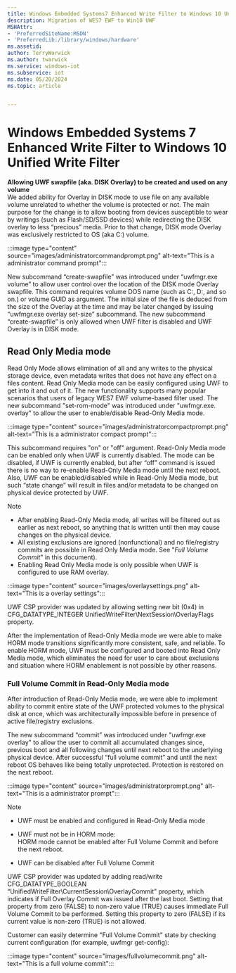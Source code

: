 ```yaml
---
title: Windows Embedded Systems7 Enhanced Write Filter to Windows 10 Unified Write Filter
description: Migration of WES7 EWF to Win10 UWF
MSHAttr:
- 'PreferredSiteName:MSDN'
- 'PreferredLib:/library/windows/hardware'
ms.assetid: 
author: TerryWarwick
ms.author: twarwick
ms.service: windows-iot
ms.subservice: iot
ms.date: 05/20/2024
ms.topic: article


---
```

# Windows Embedded Systems 7 Enhanced Write Filter to Windows 10 Unified Write Filter

**Allowing UWF swapfile (aka. DISK Overlay) to be created and used on any volume**</br>We added ability for Overlay in DISK mode to use file on any available volume unrelated to whether the volume is protected or not. The main purpose for the change is to allow booting from devices susceptible to wear by writings (such as Flash/SD/SSD devices) while redirecting the DISK overlay to less “precious” media. Prior to that change, DISK mode Overlay was exclusively restricted to OS (aka C:) volume.

:::image type="content" source="images/administratorcommandprompt.png" alt-text="This is a administrator command prompt":::

New subcommand “create-swapfile” was introduced under “uwfmgr.exe volume” to allow user control over the location of the DISK mode Overlay swapfile. This command requires  volume DOS name (such as C:, D:, and so on.) or volume GUID as argument. The initial size of the file is deduced from the size of the Overlay at the time and may be later changed by issuing “uwfmgr.exe overlay set-size” subcommand.
The new subcommand “create-swapfile” is only allowed  when UWF filter is disabled and UWF Overlay is in DISK mode.

## Read Only Media mode

Read Only Mode allows elimination of all and any writes to the physical storage device, even metadata writes that does not have any effect on a files content. Read Only Media mode can be easily configured using UWF to get into it and out of it. The new functionality supports many popular scenarios that users of legacy WES7 EWF volume-based filter used.
The new subcommand "set-rom-mode" was introduced under "uwfmgr.exe. overlay" to allow the user to enable/disable Read-Only Media mode.

:::image type="content" source="images/administratorcompactprompt.png" alt-text="This is a administrator compact prompt":::

This subcommand requires "on" or "off" argument. Read-Only Media mode can be enabled only when UWF is currently disabled. The mode can be disabled, if UWF is currently enabled, but after “off” command is issued there is no way to re-enable Read-Only Media mode until the next reboot. Also, UWF can be enabled/disabled while in Read-Only Media mode, but such “state change” will result in files and/or metadata to be changed on physical device protected by UWF.

> [!NOTE]
>
>- After enabling Read-Only Media mode, all writes will be filtered out as earlier as next reboot, so anything that is written until then may cause changes on the physical device.
>- All existing exclusions are ignored (nonfunctional) and no file/registry commits are possible in Read Only Media mode. See "*Full Volume Commit*" in this document).
>- Enabling Read Only Media mode is only possible when UWF is configured to use RAM overlay.

:::image type="content" source="images/overlaysettings.png" alt-text="This is a overlay settings":::

UWF CSP provider was updated by allowing setting new bit (0x4) in CFG_DATATYPE_INTEGER UnifiedWriteFilter\NextSession\OverlayFlags property.

After the implementation of Read-Only Media mode we were able to make HORM mode transitions significantly more consistent, safe, and reliable. To enable HORM mode, UWF must be configured and booted into Read Only Media mode, which eliminates the need for user to care about exclusions and situation where HORM enablement is not possible by other reasons.

### Full Volume Commit in Read-Only Media mode

After introduction of Read-Only Media mode, we were able to implement ability to commit entire state of the UWF protected volumes to the physical disk at once, which was architecturally impossible before in presence of active file/registry exclusions.

The new subcommand “commit” was introduced under "uwfmgr.exe overlay" to allow the user to commit all accumulated changes since, previous boot and all following changes until next reboot to the underlying physical device. After successful “full volume commit” and until the next reboot OS behaves like being totally unprotected. Protection is restored on the next reboot.

:::image type="content" source="images/administratorprompt.png" alt-text="This is a administrator prompt":::

> [!NOTE]
>
>- UWF must be enabled and configured in Read-Only Media mode
>- UWF must not be in HORM mode:  
> HORM mode cannot be enabled after Full Volume Commit and before the next reboot.
>
>- UWF can be disabled after Full Volume Commit

UWF CSP provider was updated by adding read/write CFG_DATATYPE_BOOLEAN “UnifiedWriteFilter\CurrentSession\OverlayCommit” property, which indicates if Full Overlay Commit was issued after the last boot. Setting that property from zero (FALSE) to non-zero value (TRUE) causes immediate Full Volume Commit to be performed. Setting this property to zero (FALSE) if its current value is non-zero (TRUE) is not allowed.

Customer can easily determine "Full Volume Commit" state by checking current configuration (for example, uwfmgr get-config):

:::image type="content" source="images/fullvolumecommit.png" alt-text="This is a full volume commit":::
